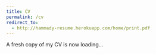 ```yaml
---
title: CV
permalink: /cv
redirect_to:
  - http://hammady-resume.herokuapp.com/home/print.pdf
---
```


A fresh copy of my CV is now loading...

